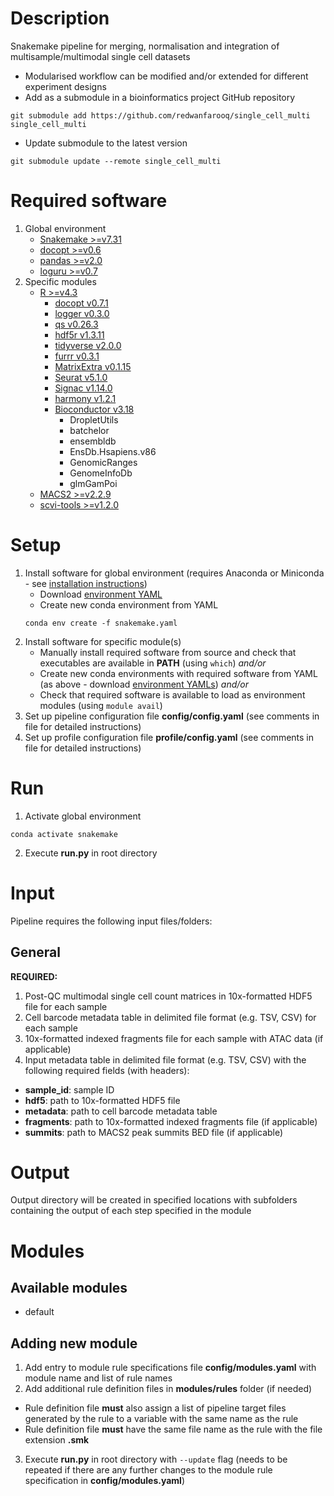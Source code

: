 # Description
Snakemake pipeline for merging, normalisation and integration of multisample/multimodal single cell datasets
- Modularised workflow can be modified and/or extended for different experiment designs
- Add as a submodule in a bioinformatics project GitHub repository
```
git submodule add https://github.com/redwanfarooq/single_cell_multi single_cell_multi
```
- Update submodule to the latest version
```
git submodule update --remote single_cell_multi
```

# Required software
1. Global environment
    - [Snakemake >=v7.31](https://snakemake.readthedocs.io/en/stable/getting_started/installation.html)
    - [docopt >=v0.6](https://github.com/docopt/docopt)
    - [pandas >=v2.0](https://pandas.pydata.org/docs/getting_started/install.html)
    - [loguru >=v0.7](https://github.com/Delgan/loguru)
2. Specific modules
    - [R >=v4.3](https://cran.r-project.org)
        * [docopt v0.7.1](https://CRAN.R-project.org/package=docopt)
        * [logger v0.3.0](https://CRAN.R-project.org/package=logger)
        * [qs v0.26.3](https://CRAN.R-project.org/package=qs)
        * [hdf5r v1.3.11](https://CRAN.R-project.org/package=hdf5r)
        * [tidyverse v2.0.0](https://CRAN.R-project.org/package=tidyverse)
        * [furrr v0.3.1](https://CRAN.R-project.org/package=furrr)
        * [MatrixExtra v0.1.15](https://CRAN.R-project.org/package=MatrixExtra)
        * [Seurat v5.1.0](https://CRAN.R-project.org/package=Seurat)
        * [Signac v1.14.0](https://CRAN.R-project.org/package=Signac)
        * [harmony v1.2.1](https://CRAN.R-project.org/package=harmony)
        * [Bioconductor v3.18](https://www.bioconductor.org/install/)
            + DropletUtils
            + batchelor
            + ensembldb
            + EnsDb.Hsapiens.v86
            + GenomicRanges
            + GenomeInfoDb
            + glmGamPoi
    - [MACS2 >=v2.2.9](https://github.com/macs3-project/MACS/wiki/Install-macs2)
    - [scvi-tools >=v1.2.0](https://scvi-tools.org/en/stable/install.html)

# Setup
1. Install software for global environment (requires Anaconda or Miniconda - see [installation instructions](https://conda.io/projects/conda/en/stable/user-guide/install/index.html))
    - Download [environment YAML](/resources/envs/snakemake.yaml)
    - Create new conda environment from YAML
    ```
    conda env create -f snakemake.yaml
    ```
2. Install software for specific module(s)
    - Manually install required software from source and check that executables are available in **PATH** (using `which`) *and/or*
    - Create new conda environments with required software from YAML (as above - download [environment YAMLs](/resources/envs)) *and/or*
    - Check that required software is available to load as environment modules (using `module avail`)
3. Set up pipeline configuration file **config/config.yaml** (see comments in file for detailed instructions)
4. Set up profile configuration file **profile/config.yaml** (see comments in file for detailed instructions)

# Run
1. Activate global environment
```
conda activate snakemake
```
2. Execute **run.py** in root directory

# Input
Pipeline requires the following input files/folders:

## General

**REQUIRED:**

1. Post-QC multimodal single cell count matrices in 10x-formatted HDF5 file for each sample
2. Cell barcode metadata table in delimited file format (e.g. TSV, CSV) for each sample
3. 10x-formatted indexed fragments file for each sample with ATAC data (if applicable)
4. Input metadata table in delimited file format (e.g. TSV, CSV) with the following required fields (with headers):
- **sample_id**: sample ID
- **hdf5**: path to 10x-formatted HDF5 file
- **metadata**: path to cell barcode metadata table
- **fragments**: path to 10x-formatted indexed fragments file (if applicable)
- **summits**: path to MACS2 peak summits BED file (if applicable)

# Output
Output directory will be created in specified locations with subfolders containing the output of each step specified in the module

# Modules

## Available modules
- default

## Adding new module
1. Add entry to module rule specifications file **config/modules.yaml** with module name and list of rule names
2. Add additional rule definition files in **modules/rules** folder (if needed)
- Rule definition file **must** also assign a list of pipeline target files generated by the rule to a variable with the same name as the rule
- Rule definition file **must** have the same file name as the rule with the file extension **.smk**
3. Execute **run.py** in root directory with `--update` flag (needs to be repeated if there are any further changes to the module rule specification in **config/modules.yaml**)